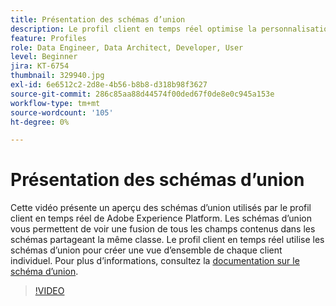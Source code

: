 ```yaml
---
title: Présentation des schémas d’union
description: Le profil client en temps réel optimise la personnalisation cross-canal à grande échelle à chaque phase du parcours client. Les données par lots ou en flux continu peuvent être activées pour le profil client en temps réel en activant le schéma et le jeu de données correspondant.
feature: Profiles
role: Data Engineer, Data Architect, Developer, User
level: Beginner
jira: KT-6754
thumbnail: 329940.jpg
exl-id: 6e6512c2-2d8e-4b56-b8b8-d318b98f3627
source-git-commit: 286c85aa88d44574f00ded67f0de8e0c945a153e
workflow-type: tm+mt
source-wordcount: '105'
ht-degree: 0%

---
```


# Présentation des schémas d’union

Cette vidéo présente un aperçu des schémas d’union utilisés par le profil client en temps réel de Adobe Experience Platform. Les schémas d’union vous permettent de voir une fusion de tous les champs contenus dans les schémas partageant la même classe. Le profil client en temps réel utilise les schémas d’union pour créer une vue d’ensemble de chaque client individuel. Pour plus d’informations, consultez la [documentation sur le schéma d’union](https://experienceleague.adobe.com/docs/experience-platform/profile/union-schemas/union-schema.html?lang=fr).

>[!VIDEO](https://video.tv.adobe.com/v/342822?learn=on&enablevpops&captions=fre_fr)
